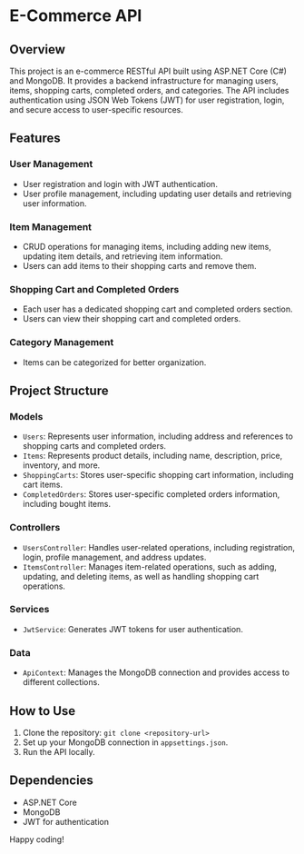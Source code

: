 # E-Commerce API

## Overview
This project is an e-commerce RESTful API built using ASP.NET Core (C#) and MongoDB. It provides a backend infrastructure for managing users, items, shopping carts, completed orders, and categories. The API includes authentication using JSON Web Tokens (JWT) for user registration, login, and secure access to user-specific resources.

## Features

### User Management
- User registration and login with JWT authentication.
- User profile management, including updating user details and retrieving user information.

### Item Management
- CRUD operations for managing items, including adding new items, updating item details, and retrieving item information.
- Users can add items to their shopping carts and remove them.

### Shopping Cart and Completed Orders
- Each user has a dedicated shopping cart and completed orders section.
- Users can view their shopping cart and completed orders.

### Category Management
- Items can be categorized for better organization.

## Project Structure

### Models
- `Users`: Represents user information, including address and references to shopping carts and completed orders.
- `Items`: Represents product details, including name, description, price, inventory, and more.
- `ShoppingCarts`: Stores user-specific shopping cart information, including cart items.
- `CompletedOrders`: Stores user-specific completed orders information, including bought items.

### Controllers
- `UsersController`: Handles user-related operations, including registration, login, profile management, and address updates.
- `ItemsController`: Manages item-related operations, such as adding, updating, and deleting items, as well as handling shopping cart operations.

### Services
- `JwtService`: Generates JWT tokens for user authentication.

### Data
- `ApiContext`: Manages the MongoDB connection and provides access to different collections.

## How to Use
1. Clone the repository: `git clone <repository-url>`
2. Set up your MongoDB connection in `appsettings.json`.
3. Run the API locally.

## Dependencies
- ASP.NET Core
- MongoDB
- JWT for authentication


Happy coding!
